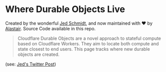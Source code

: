 # Where Durable Objects Live

Created by the wonderful [Jed Schmidt](https://jed.is/), and now maintained with ❤️ by [Alastair](https://goalastair.com). Source Code available in this repo.

> Cloudflare Durable Objects are a novel approach to stateful compute based on Cloudflare Workers. They aim to locate both compute and state closest to end users. This page tracks where new durable objects are created.

(see: [Jed's Twitter Post](https://twitter.com/jedschmidt/status/1403167515941896195))